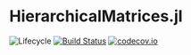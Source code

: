 # HierarchicalMatrices.jl

![Lifecycle](https://img.shields.io/badge/lifecycle-experimental-orange.svg)<!--
![Lifecycle](https://img.shields.io/badge/lifecycle-maturing-blue.svg)
![Lifecycle](https://img.shields.io/badge/lifecycle-stable-green.svg)
![Lifecycle](https://img.shields.io/badge/lifecycle-retired-orange.svg)
![Lifecycle](https://img.shields.io/badge/lifecycle-archived-red.svg)
![Lifecycle](https://img.shields.io/badge/lifecycle-dormant-blue.svg) -->
[![Build Status](https://travis-ci.com/maltezfaria/HierarchicalMatrices.jl.svg?branch=master)](https://travis-ci.com/maltezfaria/HierarchicalMatrices.jl)
[![codecov.io](http://codecov.io/github/maltezfaria/HierarchicalMatrices.jl/coverage.svg?branch=master)](http://codecov.io/github/maltezfaria/HierarchicalMatrices.jl?branch=master)
